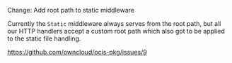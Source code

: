 Change: Add root path to static middleware

Currently the `Static` middleware always serves from the root path, but all our
HTTP handlers accept a custom root path which also got to be applied to the
static file handling.

<https://github.com/owncloud/ocis-pkg/issues/9>
